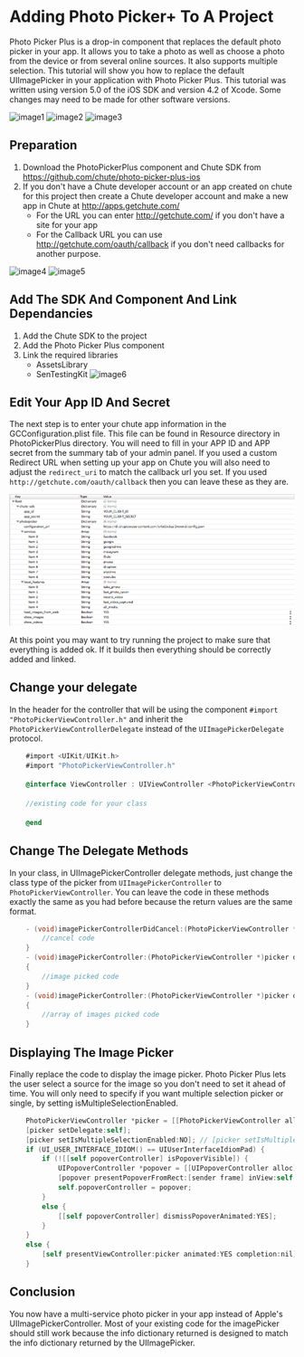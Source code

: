 Adding Photo Picker+ To A Project
=================================

Photo Picker Plus is a drop-in component that replaces the default photo picker in your app.  It allows you to take a photo as well as choose a photo from the device or from several online sources. It also supports multiple selection.  This tutorial will show you how to replace the default UIImagePicker in your application with Photo Picker Plus.  This tutorial was written using version 5.0 of the iOS SDK and version 4.2 of Xcode.  Some changes may need to be made for other software versions.

![image1](/screenshots/screen1.png)
![image2](/screenshots/screen2.png)
![image3](/screenshots/screen3.png)

Preparation
-----------
1.  Download the PhotoPickerPlus component and Chute SDK from https://github.com/chute/photo-picker-plus-ios
2.  If you don't have a Chute developer account or an app created on chute for this project then create a Chute developer account and make a new app in Chute at http://apps.getchute.com/
	*  For the URL you can enter http://getchute.com/ if you don't have a site for your app
	*  For the Callback URL you can use http://getchute.com/oauth/callback if you don't need callbacks for another purpose.

![image4](/screenshots/1.png)
![image5](/screenshots/2.png)

Add The SDK And Component And Link Dependancies
-----------------------------------------------
1. Add the Chute SDK to the project
2. Add the Photo Picker Plus component
3. Link the required libraries
     *  AssetsLibrary
	 *  SenTestingKit
![image6](/screenshots/3.png)


Edit Your App ID And Secret
---------------------------
The next step is to enter your chute app information in the GCConfiguration.plist file.  This file can be found in Resource directory in PhotoPickerPlus directory.  You will need to fill in your APP ID and APP secret from the summary tab of your admin panel.  If you used a custom Redirect URL when setting up your app on Chute you will also need to adjust the `redirect_uri` to match the callback url you set. If you used `http://getchute.com/oauth/callback` then you can leave these as they are.

![image7](/screenshots/4.png)

At this point you may want to try running the project to make sure that everything is added ok.  If it builds then everything should be correctly added and linked.

Change your delegate
--------------------
In the header for the controller that will be using the component `#import "PhotoPickerViewController.h"` and inherit the `PhotoPickerViewControllerDelegate` instead of the `UIImagePickerDelegate` protocol.

```objective-c
	#import <UIKit/UIKit.h>
	#import "PhotoPickerViewController.h"

	@interface ViewController : UIViewController <PhotoPickerViewControllerDelegate>
	
	//existing code for your class

	@end
```

Change The Delegate Methods
---------------------------
In your class, in UIImagePickerController delegate methods, just change the class type of the picker from  `UIImagePickerController` to `PhotoPickerViewController`.  You can leave the code in these methods exactly the same as you had before because the return values are the same format.

```objective-c
	- (void)imagePickerControllerDidCancel:(PhotoPickerViewController *)picker{
	    //cancel code
	}
	- (void)imagePickerController:(PhotoPickerViewController *)picker didFinishPickingMediaWithInfo:(NSDictionary *)info
	{
   		//image picked code
	}
	- (void)imagePickerController:(PhotoPickerViewController *)picker didFinishPickingArrayOfMediaWithInfo:(NSArray *)info
	{
    	//array of images picked code
	}

```

Displaying The Image Picker
---------------------------
Finally replace the code to display the image picker.  Photo Picker Plus lets the user select a source for the image so you don't need to set it ahead of time. You will only need to specify if you want multiple selection picker or single, by setting isMultipleSelectionEnabled. 

```objective-c
	PhotoPickerViewController *picker = [[PhotoPickerViewController alloc ] initWithTitle:@"Select Photo"];
    [picker setDelegate:self];
    [picker setIsMultipleSelectionEnabled:NO]; // [picker setIsMultipleSelectionEnabled:YES] - for multiple choice.
    if (UI_USER_INTERFACE_IDIOM() == UIUserInterfaceIdiomPad) {
        if (![[self popoverController] isPopoverVisible]) {
            UIPopoverController *popover = [[UIPopoverController alloc] initWithContentViewController:picker];
            [popover presentPopoverFromRect:[sender frame] inView:self.view permittedArrowDirections:UIPopoverArrowDirectionAny animated:YES];
            self.popoverController = popover;
        }
        else {
            [[self popoverController] dismissPopoverAnimated:YES];
        }
    }
    else {
        [self presentViewController:picker animated:YES completion:nil];
    }
```

Conclusion
----------
You now have a multi-service photo picker in your app instead of Apple's UIImagePickerController.  Most of your existing code for the imagePicker should still work because the info dictionary returned is designed to match the info dictionary returned by the UIImagePicker.

